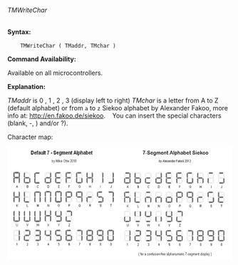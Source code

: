 <div class="section">

<div class="titlepage">

<div>

<div>

###### <span id="tmwritechar"></span>TMWriteChar

</div>

</div>

</div>

<span class="strong">**Syntax:**</span>

``` screen
    TMWriteChar ( TMaddr, TMchar )
```

<span class="strong">**Command Availability:**</span>

Available on all microcontrollers.

<span class="strong">**Explanation:**</span>

<span class="emphasis">*TMaddr*</span> is 0 , 1 , 2 , 3 (display left to
right) <span class="emphasis">*TMchar*</span> is a letter from A to Z
(default alphabet) or from `a` to `z` Siekoo alphabet by Alexander
Fakoo, more info at: <http://en.fakoo.de/siekoo>.    You can insert
the special characters (blank, -, ) and/or ?).  
  
Character map:

<div class="informalfigure">

<div class="mediaobject" align="center">

<img src="./images/TM1657a.png" height="252" alt="graphic" />

</div>

</div>

  
  
  
  

</div>
